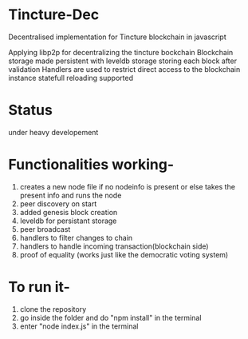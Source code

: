 # Tincture-Dec
Decentralised implementation for Tincture blockchain in javascript

Applying libp2p for decentralizing the tincture bockchain
Blockchain storage made persistent with leveldb storage storing each block after validation
Handlers are used to restrict direct access to the blockchain instance
statefull reloading supported

# Status
  under heavy developement  


# Functionalities working-
1. creates a new node file if no nodeinfo is present or else takes the present info and runs the node
2. peer discovery on start
3. added genesis block creation
4. leveldb for persistant storage
5. peer broadcast
6. handlers to filter changes to chain
7. handlers to handle incoming transaction(blockchain side)
8. proof of equality (works just like the democratic voting system)


# To run it-
1. clone the repository
2. go inside the folder and do "npm install" in the terminal
3. enter "node index.js" in the terminal
